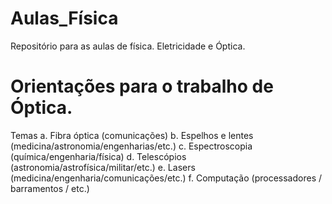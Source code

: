 # Aulas_Física
Repositório para as aulas de física. Eletricidade e Óptica.
# Orientações para o trabalho de Óptica. 
Temas
    a. Fibra óptica (comunicações)
    b. Espelhos e lentes (medicina/astronomia/engenharias/etc.)
    c. Espectroscopia (química/engenharia/física)
    d. Telescópios (astronomia/astrofísica/militar/etc.)
    e. Lasers (medicina/engenharia/comunicações/etc.)
    f. Computação (processadores / barramentos / etc.)

